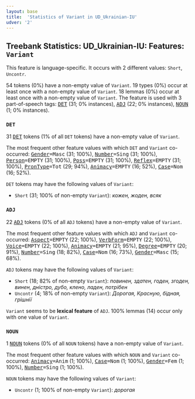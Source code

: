 ```yaml
---
layout: base
title:  'Statistics of Variant in UD_Ukrainian-IU'
udver: '2'
---
```


## Treebank Statistics: UD_Ukrainian-IU: Features: `Variant`

This feature is language-specific.
It occurs with 2 different values: `Short`, `Uncontr`.

54 tokens (0%) have a non-empty value of `Variant`.
19 types (0%) occur at least once with a non-empty value of `Variant`.
18 lemmas (0%) occur at least once with a non-empty value of `Variant`.
The feature is used with 3 part-of-speech tags: <tt><a href="uk_iu-pos-DET.html">DET</a></tt> (31; 0% instances), <tt><a href="uk_iu-pos-ADJ.html">ADJ</a></tt> (22; 0% instances), <tt><a href="uk_iu-pos-NOUN.html">NOUN</a></tt> (1; 0% instances).

### `DET`

31 <tt><a href="uk_iu-pos-DET.html">DET</a></tt> tokens (1% of all `DET` tokens) have a non-empty value of `Variant`.

The most frequent other feature values with which `DET` and `Variant` co-occurred: <tt><a href="uk_iu-feat-Gender.html">Gender</a></tt><tt>=Masc</tt> (31; 100%), <tt><a href="uk_iu-feat-Number.html">Number</a></tt><tt>=Sing</tt> (31; 100%), <tt><a href="uk_iu-feat-Person.html">Person</a></tt><tt>=EMPTY</tt> (31; 100%), <tt><a href="uk_iu-feat-Poss.html">Poss</a></tt><tt>=EMPTY</tt> (31; 100%), <tt><a href="uk_iu-feat-Reflex.html">Reflex</a></tt><tt>=EMPTY</tt> (31; 100%), <tt><a href="uk_iu-feat-PronType.html">PronType</a></tt><tt>=Tot</tt> (29; 94%), <tt><a href="uk_iu-feat-Animacy.html">Animacy</a></tt><tt>=EMPTY</tt> (16; 52%), <tt><a href="uk_iu-feat-Case.html">Case</a></tt><tt>=Nom</tt> (16; 52%).

`DET` tokens may have the following values of `Variant`:

* `Short` (31; 100% of non-empty `Variant`): <em>кожен, жоден, всяк</em>

### `ADJ`

22 <tt><a href="uk_iu-pos-ADJ.html">ADJ</a></tt> tokens (0% of all `ADJ` tokens) have a non-empty value of `Variant`.

The most frequent other feature values with which `ADJ` and `Variant` co-occurred: <tt><a href="uk_iu-feat-Aspect.html">Aspect</a></tt><tt>=EMPTY</tt> (22; 100%), <tt><a href="uk_iu-feat-VerbForm.html">VerbForm</a></tt><tt>=EMPTY</tt> (22; 100%), <tt><a href="uk_iu-feat-Voice.html">Voice</a></tt><tt>=EMPTY</tt> (22; 100%), <tt><a href="uk_iu-feat-Animacy.html">Animacy</a></tt><tt>=EMPTY</tt> (21; 95%), <tt><a href="uk_iu-feat-Degree.html">Degree</a></tt><tt>=EMPTY</tt> (20; 91%), <tt><a href="uk_iu-feat-Number.html">Number</a></tt><tt>=Sing</tt> (18; 82%), <tt><a href="uk_iu-feat-Case.html">Case</a></tt><tt>=Nom</tt> (16; 73%), <tt><a href="uk_iu-feat-Gender.html">Gender</a></tt><tt>=Masc</tt> (15; 68%).

`ADJ` tokens may have the following values of `Variant`:

* `Short` (18; 82% of non-empty `Variant`): <em>повинен, здатен, годен, згоден, винен, дністро, дубо, клено, ладен, потрібен</em>
* `Uncontr` (4; 18% of non-empty `Variant`): <em>Дорогая, Красную, бідная, грішнії</em>

`Variant` seems to be **lexical feature** of `ADJ`. 100% lemmas (14) occur only with one value of `Variant`.

### `NOUN`

1 <tt><a href="uk_iu-pos-NOUN.html">NOUN</a></tt> tokens (0% of all `NOUN` tokens) have a non-empty value of `Variant`.

The most frequent other feature values with which `NOUN` and `Variant` co-occurred: <tt><a href="uk_iu-feat-Animacy.html">Animacy</a></tt><tt>=Anim</tt> (1; 100%), <tt><a href="uk_iu-feat-Case.html">Case</a></tt><tt>=Nom</tt> (1; 100%), <tt><a href="uk_iu-feat-Gender.html">Gender</a></tt><tt>=Fem</tt> (1; 100%), <tt><a href="uk_iu-feat-Number.html">Number</a></tt><tt>=Sing</tt> (1; 100%).

`NOUN` tokens may have the following values of `Variant`:

* `Uncontr` (1; 100% of non-empty `Variant`): <em>дорогая</em>

